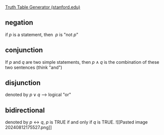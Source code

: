 [Truth Table Generator (stanford.edu)](https://web.stanford.edu/class/cs103/tools/truth-table-tool/)

## negation
if $p$ is a statement, then $~p$ is "not $p$"
## conjunction
If $p$ and $q$ are two simple statements, then $p \land q$ is the combination of these two sentences (think "and")
## disjunction
denoted by $p \vee q$ --> logical "or"
## bidirectional
denoted by $p\leftrightarrow q$, $p$ is TRUE if and only if $q$ is TRUE.
![[Pasted image 20240812175527.png]]